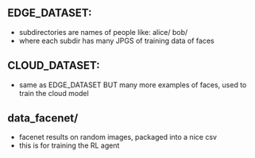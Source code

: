 <!--
 * @Author: Ken Kaneki
 * @Date: 2021-07-05 13:10:57
 * @LastEditTime: 2021-07-21 18:30:02
 * @Description: README
-->
## EDGE_DATASET:

- subdirectories are names of people like:
        alice/ bob/
- where each subdir has many JPGS of training data of faces

## CLOUD_DATASET:

- same as EDGE_DATASET BUT many more examples of faces, used to train the cloud model

## data_facenet/

- facenet results on random images, packaged into a nice csv
- this is for training the RL agent

